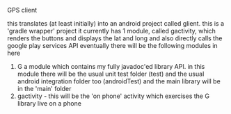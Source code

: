 GPS client

this translates (at least initially) into an android project called glient.  this is a 'gradle wrapper' project
it currently has 1 module, called gactivity, which renders the buttons and displays the lat and long and also directly calls the google play services API
eventually there will be the following modules in here

1. G a module which contains my fully javadoc'ed library API. in this module there will be the usual unit test folder (test) and the usual android integration folder too (androidTest) and the main library will be in the 'main' folder
2. gactivity - this will be the 'on phone' activity which exercises the G library live on a phone

